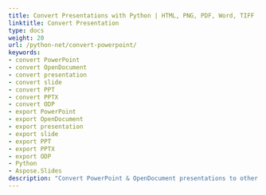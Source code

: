 ```yaml
---
title: Convert Presentations with Python | HTML, PNG, PDF, Word, TIFF
linktitle: Convert Presentation
type: docs
weight: 20
url: /python-net/convert-powerpoint/
keywords:
- convert PowerPoint
- convert OpenDocument
- convert presentation
- convert slide
- convert PPT
- convert PPTX
- convert ODP
- export PowerPoint
- export OpenDocument
- export presentation
- export slide
- export PPT
- export PPTX
- export ODP
- Python
- Aspose.Slides
description: "Convert PowerPoint & OpenDocument presentations to other formats using Aspose.Slides for Python via .NET. Fast, accurate, and seamless PPT, PPTX, and ODP conversion."
---
```

